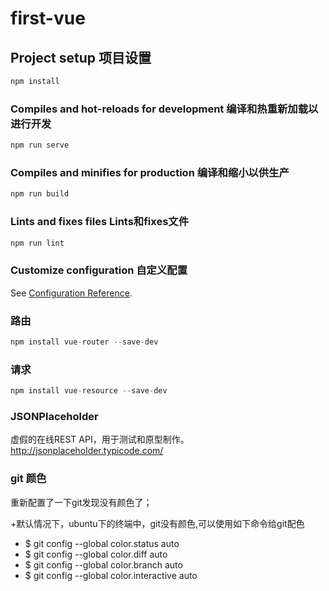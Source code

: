 # first-vue

## Project setup 项目设置
```jsx
npm install
```

### Compiles and hot-reloads for development 编译和热重新加载以进行开发
```jsx
npm run serve
```

### Compiles and minifies for production 编译和缩小以供生产
```jsx
npm run build
```

### Lints and fixes files Lints和fixes文件
```jsx
npm run lint
```

### Customize configuration 自定义配置
See [Configuration Reference](https://cli.vuejs.org/config/).

### 路由
```jsx
npm install vue-router --save-dev
```

### 请求
```jsx
npm install vue-resource --save-dev
```
### JSONPlaceholder
虚假的在线REST API，用于测试和原型制作。http://jsonplaceholder.typicode.com/

### git 颜色

重新配置了一下git发现没有颜色了；



+默认情况下，ubuntu下的终端中，git没有颜色,可以使用如下命令给git配色

+ $ git config --global color.status auto 
+ $ git config --global color.diff auto 
+ $ git config --global color.branch auto 
+ $ git config --global color.interactive auto 